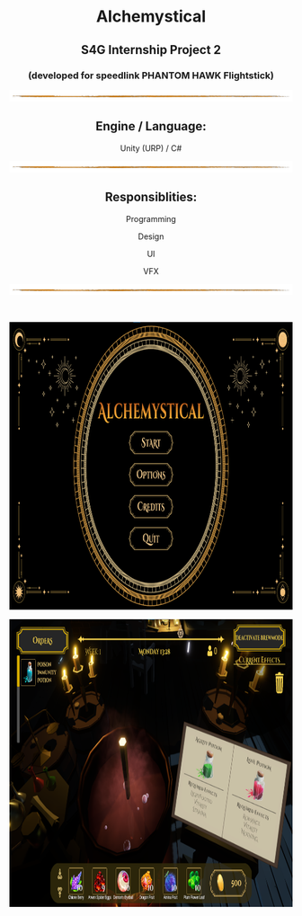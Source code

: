 <h1 align="center">Alchemystical</h1>
<h2 align="center">S4G Internship Project 2</h2>
<h3 align="center">(developed  for speedlink PHANTOM HAWK Flightstick)</h3>


<p align="center"><img src=/Readme/line2.png></p>
<h2 align="center">Engine / Language:</h2> 
<p align="center">Unity (URP) / C# </p>
<p align="center"><img src=/Readme/line2.png></p>
<h2 align="center">Responsiblities:</h2> 
<p align="center">Programming</p>
<p align="center">Design</p>
<p align="center">UI</p>
<p align="center">VFX</p>

<p align="center"><img src=/Readme/line2.png></p>
</br>
<p align="center"><img src=/Readme/A1.png height=512></p>
<p align="center"><img src=/Readme/A2.png height=512></p>
